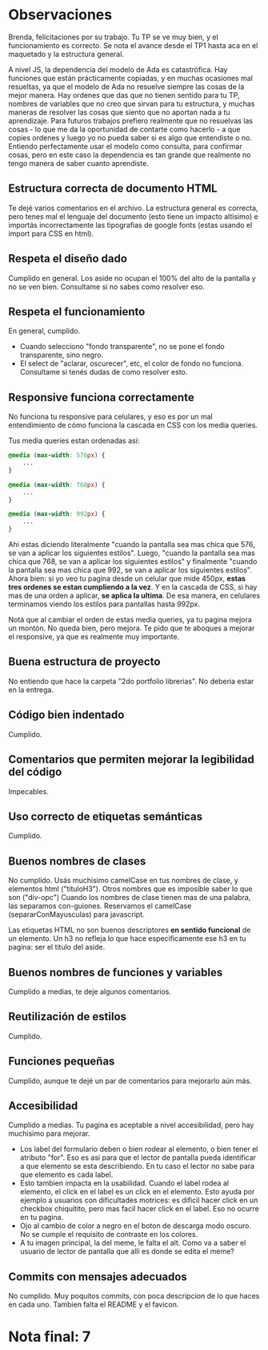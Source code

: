 
# Observaciones

Brenda, felicitaciones por su trabajo. Tu TP se ve muy bien, y el funcionamiento es correcto. Se nota el avance desde el TP1 hasta aca en el maquetado y la estructura general. 

A nivel JS, la dependencia del modelo de Ada es catastrófica. Hay funciones que están prácticamente copiadas, y en muchas ocasiones mal resueltas, ya que el modelo de Ada no resuelve siempre las cosas de la mejor manera. Hay ordenes que das que no tienen sentido para tu TP, nombres de variables que no creo que sirvan para tu estructura, y muchas maneras de resolver las cosas que siento que no aportan nada a tu aprendizaje. Para futuros trabajos prefiero realmente que no resuelvas las cosas - lo que me da la oportunidad de contarte como hacerlo - a que copies ordenes y luego yo no pueda saber si es algo que entendiste o no. Entiendo perfectamente usar el modelo como consulta, para confirmar cosas, pero en este caso la dependencia es tan grande que realmente no tengo manera de saber cuanto aprendiste. 

## Estructura correcta de documento HTML

Te dejé varios comentarios en el archivo. La estructura general es correcta, pero tenes mal el lenguaje del documento (esto tiene un impacto altisimo) e importás incorrectamente las tipografias de google fonts (estas usando el import para CSS en html). 

## Respeta el diseño dado

Cumplido en general. Los aside no ocupan el 100% del alto de la pantalla y no se ven bien. Consultame si no sabes como resolver eso. 

## Respeta el funcionamiento

En general, cumplido. 
- Cuando selecciono "fondo transparente", no se pone el fondo transparente, sino negro. 
- El select de "aclarar, oscurecer", etc, el color de fondo no funciona. 
Consultame si tenés dudas de como resolver esto. 

## Responsive funciona correctamente

No funciona tu responsive para celulares, y eso es por un mal entendimiento de cómo funciona la cascada en CSS con los media queries. 

Tus media queries estan ordenadas asi: 

```css
@media (max-width: 576px) {
    ...
}

@media (max-width: 768px) {
    ...
}

@media (max-width: 992px) {
    ...
}
```

Ahi estas diciendo literalmente "cuando la pantalla sea mas chica que 576, se van a aplicar los siguientes estilos". Luego, "cuando la pantalla sea mas chica que 768, se van a aplicar los siguientes estilos" y finalmente "cuando la pantalla sea mas chica que 992, se van a aplicar los siguientes estilos". Ahora bien: si yo veo tu pagina desde un celular que mide 450px, **estas tres ordenes se estan cumpliendo a la vez**. Y en la cascada de CSS, si hay mas de una orden a aplicar, **se aplica la ultima**. De esa manera, en celulares terminamos viendo los estilos para pantallas hasta 992px.

Notá que al cambiar el orden de estas media queries, ya tu pagina mejora un montón. No queda bien, pero mejora. Te pido que te aboques a mejorar el responsive, ya que es realmente muy importante. 

## Buena estructura de proyecto

No entiendo que hace la carpeta "2do portfolio librerias". No deberia estar en la entrega. 

## Código bien indentado

Cumplido. 

## Comentarios que permiten mejorar la legibilidad del código

Impecables. 

## Uso correcto de etiquetas semánticas

Cumplido. 

## Buenos nombres de clases

No cumplido. Usás muchisimo camelCase en tus nombres de clase, y elementos html ("tituloH3"). Otros nombres que es imposible saber lo que son ("div-opc") Cuando los nombres de clase tienen mas de una palabra, las separamos con-guiones. Reservamos el camelCase (separarConMayusculas) para javascript. 

Las etiquetas HTML no son buenos descriptores **en sentido funcional** de un elemento. Un h3 no refleja lo que hace especificamente ese h3 en tu pagina: ser el titulo del aside. 

## Buenos nombres de funciones y variables

Cumplido a medias, te deje algunos comentarios. 

## Reutilización de estilos

Cumplido. 

## Funciones pequeñas

Cumplido, aunque te dejé un par de comentarios para mejorarlo aún más. 

## Accesibilidad

Cumplido a medias. Tu pagina es aceptable a nivel accesibilidad, pero hay muchisimo para mejorar. 
- Los label del formulario deben o bien rodear al elemento, o bien tener el atributo "for". Eso es asi para que el lector de pantalla pueda identificar a que elemento se esta describiendo. En tu caso el lector no sabe para que elemento es cada label. 
- Esto tambien impacta en la usabilidad. Cuando el label rodea al elemento, el click en el label es un click en el elemento. Esto ayuda por ejemplo a usuarios con dificultades motrices: es dificil hacer click en un checkbox chiquitito, pero mas facil hacer click en el label. Eso no ocurre en tu pagina. 
- Ojo al cambio de color a negro en el boton de descarga modo oscuro. No se cumple el requisito de contraste en los colores. 
- A tu imagen principal, la del meme, le falta el alt. Como va a saber el usuario de lector de pantalla que alli es donde se edita el meme?

## Commits con mensajes adecuados

No cumplido. Muy poquitos commits, con poca descripcion de lo que haces en cada uno. Tambien falta el README y el favicon. 

# Nota final: 7

